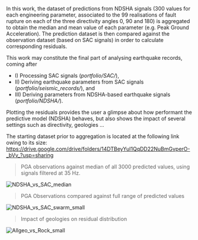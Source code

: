 In this work, the dataset of predictions from NDSHA signals (300 values for each engineering parameter, associated to the 99 realisations of fault rupture on each of the three directivity angles 0, 90 and 180) is aggregated to obtain the median and mean value of each parameter (e.g. Peak Ground Acceleration).
The prediction dataset is then compared against the observation dataset (based on SAC signals) in order to calculate corresponding residuals.

This work may constitute the final part of analysing earthquake records, coming after 
+ I) Processing SAC signals (*portfolio/SAC/*),
+ II) Deriving earthquake parameters from SAC signals (*portfolio/seismic_records/*), and 
+ III) Deriving parameters from NDSHA-based earthquake signals (*portfolio/NDSHA/*).

Plotting the residuals provides the user a glimpse about how performant the predictive model (NDSHA) behaves, but also shows the impact of several settings such as directivity, geologies ...

The starting dataset prior to aggregation is located at the following link owing to its size:
https://drive.google.com/drive/folders/14DTBeyYuI1QqDD22NuBmGvperO-_bVv_?usp=sharing


> PGA observations against median of all 3000 predicted values, using signals filtered at 35 Hz.

![NDSHA_vs_SAC_median](https://user-images.githubusercontent.com/61290423/216590333-43dd5aa4-35cb-499e-9ca7-b1de92cc98bf.png)


> PGA Observations compared against full range of predicted values

![NDSHA_vs_SAC_swarm_small](https://user-images.githubusercontent.com/61290423/216591159-c656777d-5d7a-4933-ad10-209a602c3246.png)


> Impact of geologies on residual distribution

![Allgeo_vs_Rock_small](https://user-images.githubusercontent.com/61290423/216591242-c44b89c4-5569-4547-a456-fc8b9909fa04.png)



